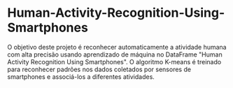 # Human-Activity-Recognition-Using-Smartphones
O objetivo deste projeto é reconhecer automaticamente a atividade humana com alta precisão usando aprendizado de máquina no DataFrame "Human Activity Recognition Using Smartphones". O algoritmo K-means é treinado para reconhecer padrões nos dados coletados por sensores de smartphones e associá-los a diferentes atividades.
